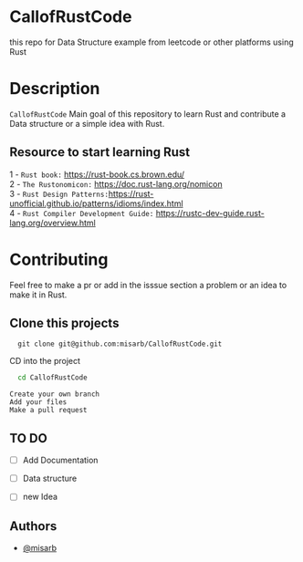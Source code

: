 # CallofRustCode
this repo for Data Structure example from leetcode or other platforms using Rust


 # Description

`CallofRustCode` Main goal of this repository to learn Rust and contribute a Data structure or a simple idea with Rust.

## Resource to start learning Rust
  
1 - `Rust book:` https://rust-book.cs.brown.edu/   
2 - `The Rustonomicon:` https://doc.rust-lang.org/nomicon  
3 - `Rust Design Patterns:`https://rust-unofficial.github.io/patterns/idioms/index.html     
4 - `Rust Compiler Development Guide:` https://rustc-dev-guide.rust-lang.org/overview.html                             

# Contributing
Feel free to make a pr or add in the isssue section a problem or an idea to make it in Rust.
## Clone this projects

```
  git clone git@github.com:misarb/CallofRustCode.git
```

CD into the project

```bash
  cd CallofRustCode
```
```
Create your own branch
Add your files
Make a pull request
```


## TO DO
- [ ] Add Documentation
- [ ] Data structure
- [ ] new Idea

  

## Authors

- [@misarb](https://github.com/misarb)
